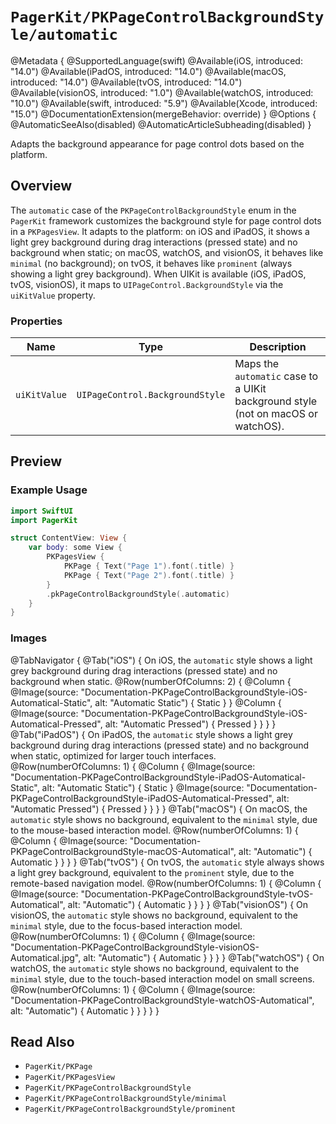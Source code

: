 # ``PagerKit/PKPageControlBackgroundStyle/automatic``

@Metadata {
    @SupportedLanguage(swift)
    @Available(iOS, introduced: "14.0")
    @Available(iPadOS, introduced: "14.0")
    @Available(macOS, introduced: "14.0")
    @Available(tvOS, introduced: "14.0")
    @Available(visionOS, introduced: "1.0")
    @Available(watchOS, introduced: "10.0")
    @Available(swift, introduced: "5.9")
    @Available(Xcode, introduced: "15.0")
    @DocumentationExtension(mergeBehavior: override)
}
@Options {
    @AutomaticSeeAlso(disabled)
    @AutomaticArticleSubheading(disabled)
}

Adapts the background appearance for page control dots based on the platform.

## Overview

The `automatic` case of the `PKPageControlBackgroundStyle` enum in the `PagerKit` framework customizes the background style for page control dots in a `PKPagesView`. It adapts to the platform: on iOS and iPadOS, it shows a light grey background during drag interactions (pressed state) and no background when static; on macOS, watchOS, and visionOS, it behaves like `minimal` (no background); on tvOS, it behaves like `prominent` (always showing a light grey background). When UIKit is available (iOS, iPadOS, tvOS, visionOS), it maps to `UIPageControl.BackgroundStyle` via the `uiKitValue` property.

### Properties
| Name | Type | Description |
|------|------|-------------|
| `uiKitValue` | `UIPageControl.BackgroundStyle` | Maps the `automatic` case to a UIKit background style (not on macOS or watchOS). |

## Preview

### Example Usage
```swift
import SwiftUI
import PagerKit

struct ContentView: View {
    var body: some View {
        PKPagesView {
            PKPage { Text("Page 1").font(.title) }
            PKPage { Text("Page 2").font(.title) }
        }
        .pkPageControlBackgroundStyle(.automatic)
    }
}
```

### Images

@TabNavigator {
    @Tab("iOS") {
        On iOS, the `automatic` style shows a light grey background during drag interactions (pressed state) and no background when static.
        @Row(numberOfColumns: 2) {
            @Column {
                @Image(source: "Documentation-PKPageControlBackgroundStyle-iOS-Automatical-Static", alt: "Automatic Static") {
                    Static
                }
            }
            @Column {
                @Image(source: "Documentation-PKPageControlBackgroundStyle-iOS-Automatical-Pressed", alt: "Automatic Pressed") {
                    Pressed
                }
            }
        }
    }
    @Tab("iPadOS") {
        On iPadOS, the `automatic` style shows a light grey background during drag interactions (pressed state) and no background when static, optimized for larger touch interfaces.
        @Row(numberOfColumns: 1) {
            @Column {
                @Image(source: "Documentation-PKPageControlBackgroundStyle-iPadOS-Automatical-Static", alt: "Automatic Static") {
                    Static
                }
                @Image(source: "Documentation-PKPageControlBackgroundStyle-iPadOS-Automatical-Pressed", alt: "Automatic Pressed") {
                    Pressed
                }
            }
        }
    }
    @Tab("macOS") {
        On macOS, the `automatic` style shows no background, equivalent to the `minimal` style, due to the mouse-based interaction model.
        @Row(numberOfColumns: 1) {
            @Column {
                @Image(source: "Documentation-PKPageControlBackgroundStyle-macOS-Automatical", alt: "Automatic") {
                    Automatic
                }
            }
        }
    }
    @Tab("tvOS") {
        On tvOS, the `automatic` style always shows a light grey background, equivalent to the `prominent` style, due to the remote-based navigation model.
        @Row(numberOfColumns: 1) {
            @Column {
                @Image(source: "Documentation-PKPageControlBackgroundStyle-tvOS-Automatical", alt: "Automatic") {
                    Automatic
                }
            }
        }
    }
    @Tab("visionOS") {
        On visionOS, the `automatic` style shows no background, equivalent to the `minimal` style, due to the focus-based interaction model.
        @Row(numberOfColumns: 1) {
            @Column {
                @Image(source: "Documentation-PKPageControlBackgroundStyle-visionOS-Automatical.jpg", alt: "Automatic") {
                    Automatic
                }
            }
        }
    }
    @Tab("watchOS") {
        On watchOS, the `automatic` style shows no background, equivalent to the `minimal` style, due to the touch-based interaction model on small screens.
        @Row(numberOfColumns: 1) {
            @Column {
                @Image(source: "Documentation-PKPageControlBackgroundStyle-watchOS-Automatical", alt: "Automatic") {
                    Automatic
                }
            }
        }
    }
}

## Read Also
- ``PagerKit/PKPage``
- ``PagerKit/PKPagesView``
- ``PagerKit/PKPageControlBackgroundStyle``
- ``PagerKit/PKPageControlBackgroundStyle/minimal``
- ``PagerKit/PKPageControlBackgroundStyle/prominent``
